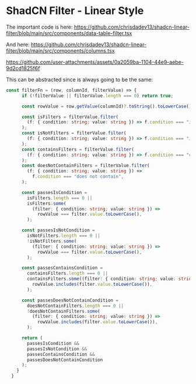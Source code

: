 # ShadCN Filter - Linear Style

The important code is here: https://github.com/chrisdadev13/shadcn-linear-filter/blob/main/src/components/data-table-filter.tsx

And here: https://github.com/chrisdadev13/shadcn-linear-filter/blob/main/src/components/columns.tsx

https://github.com/user-attachments/assets/0a2059ba-1104-44e9-aebe-9d2cd1825f6f

This can be abstracted since is always going to be the same:

```typescript
const filterFn = (row, columnId, filterValue) => {
      if (!filterValue || filterValue.length === 0) return true;

      const rowValue = row.getValue(columnId)?.toString().toLowerCase() ?? "";

      const isFilters = filterValue.filter(
        (f: { condition: string; value: string }) => f.condition === "is",
      );
      const isNotFilters = filterValue.filter(
        (f: { condition: string; value: string }) => f.condition === "is not",
      );
      const containsFilters = filterValue.filter(
        (f: { condition: string; value: string }) => f.condition === "contains",
      );
      const doesNotContainFilters = filterValue.filter(
        (f: { condition: string; value: string }) =>
          f.condition === "does not contain",
      );

      const passesIsCondition =
        isFilters.length === 0 ||
        isFilters.some(
          (filter: { condition: string; value: string }) =>
            rowValue === filter.value.toLowerCase(),
        );

      const passesIsNotCondition =
        isNotFilters.length === 0 ||
        !isNotFilters.some(
          (filter: { condition: string; value: string }) =>
            rowValue === filter.value.toLowerCase(),
        );

      const passesContainsCondition =
        containsFilters.length === 0 ||
        containsFilters.some((filter: { condition: string; value: string }) =>
          rowValue.includes(filter.value.toLowerCase()),
        );

      const passesDoesNotContainCondition =
        doesNotContainFilters.length === 0 ||
        !doesNotContainFilters.some(
          (filter: { condition: string; value: string }) =>
            rowValue.includes(filter.value.toLowerCase()),
        );

      return (
        passesIsCondition &&
        passesIsNotCondition &&
        passesContainsCondition &&
        passesDoesNotContainCondition
      );
    }
  }
```
